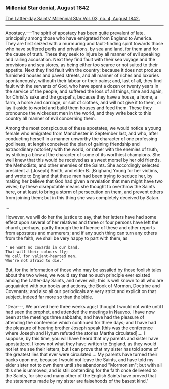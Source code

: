 ### Millenial Star denial, August 1842

[The Latter-day Saints' Millennial Star Vol. 03, no. 4, August 1842.](http://contentdm.lib.byu.edu/cdm/compoundobject/collection/MStar/id/20948/rec/3)

---

Apostacy.---The spirit of apostacy has been quite prevalent of late, principally among those who have emigrated from England to America.  They are first seized with a murmuring and fault-finding spirit towards those who have suffered perils and privations, by sea and land, for them and for the cause of truth.  These they seek to injure by all manner of evil speaking and railing accusation.  Next they find fault with their sea voyage and the provisions and sea stores, as being either too scarce or not suited to their appetite.  Next they find fault with the country; because it does not produce furnished houses and paved streets, and all manner of riches and luxuries spontaneously, withouth their labour or their pains; and, last of all, they find fault with the servants of God, who have spent a dozen or twenty years in the service of the people, and suffered the loss of all things, time and again, for Christ's sake and the gospel's, because they have a house, a home, a farm, a horse and carriage, or suit of clothes, and will not give it to them, or lay it aside to workd and build them houses and feed them.  These they pronounce the wickedest men in the world, and they write back to this country all manner of evil concerning them.

Among the most conspicuous of these apostates, we would notice a young female who emigrated from Manchester in September last, and who, after conducting herself in a manner unworthy the character of one professing godliness, at length conceived the plan of gaining friendship and extraordinary notoriety with the world, or rather with the enemies of truth, by striking a blow at the character of some of its worthiest champions. She well knew that this would be received as a sweet morsel by her old friends, the Methodists, and other enemies of the Saints. She accordingly selected president J. [Joseph] Smith, and elder B. [Brigham] Young for her victims, and wrote to England that these men had been trying to seduce her, by making her believe that God had given a revelation that men might have two wives; by these disreputable means she thought to overthrow the Saints here, or at least to bring a storm of persecution on them, and prevent others from joining them; but in this thing she was completely deceived by Satan.

...

However, we will do her the justice to say, that her letters have had some effect upon several of her relatives and three or four persons have left the church, perhaps, partly through the influence of these and other reports from apostates and murmerers; and if any such thing can turn any others from the faith, we shall be very happy to part with them, as

    " We want no cowards in our band,
    That will their colours fly;
    We call for valiant-hearted men,
    Who're not afraid to die."

But, for the information of those who may be assailed by those foolish tales about the two wives, we would say that no such principle ever existed among the Latter-day Saints, and never will; this is well known to all who are acquainted with our books and actions, the Book of Mormon, Doctrine and Covenants; and also all our periodicals are very strict and explicit on that subject, indeed far more so than the bible.

"Dear---, We arrived here three weeks ago; I thought I would not write until I had seen the prophet, and attended the meetings in Nauvoo. I have now been at the meetings three sabbaths, and have had the pleasure of attending the conference which continued for three days; and I have had the pleasure of hearing brother Joseph speak [this was the conference where Joseph and Hyrum refuted the stories Martha circulated].... I suppose, by this time, you will have heard that my parents and sister have apostatized. I know not what they have written to England, as they would not let me see their letters, but I can prove that my sister has told some of the greatest lies that ever were circulated.... My parents have turned their backs upon me, because I would not leave the Saints, and have told my elder sister not to own them until she abandoned "Mormonism"; but with all this she is unmoved, and is still contending for the faith once delivered to the Saints, for she and many other of the English Saints have proved that the statements made by my sister are falsehoods of the basest kind."
